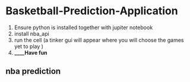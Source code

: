 # Basketball-Prediction-Application
1. Ensure python is installed together with jupiter notebook
2. install nba_api
3. run the cell (a tinker gui will appear where you will choose the games yet to play )
4. **____________________________________Have fun________________________________**
## nba prediction
